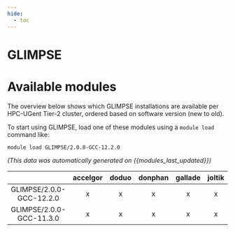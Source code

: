 ```yaml
---
hide:
  - toc
---
```


GLIMPSE
=======

# Available modules


The overview below shows which GLIMPSE installations are available per HPC-UGent Tier-2 cluster, ordered based on software version (new to old).

To start using GLIMPSE, load one of these modules using a `module load` command like:

```shell
module load GLIMPSE/2.0.0-GCC-12.2.0
```

*(This data was automatically generated on {{modules_last_updated}})*  

| |accelgor|doduo|donphan|gallade|joltik|shinx|skitty|
| :---: | :---: | :---: | :---: | :---: | :---: | :---: | :---: |
|GLIMPSE/2.0.0-GCC-12.2.0|x|x|x|x|x|x|x|
|GLIMPSE/2.0.0-GCC-11.3.0|x|x|x|x|x|-|x|
